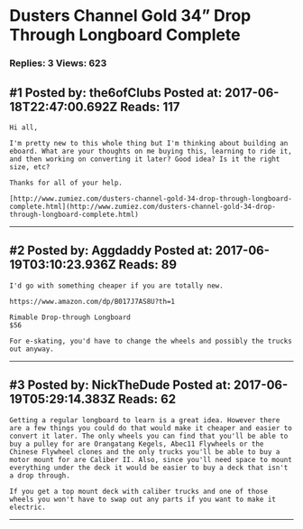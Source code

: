 # Dusters Channel Gold 34&rdquo; Drop Through Longboard Complete

### Replies: 3 Views: 623

## \#1 Posted by: the6ofClubs Posted at: 2017-06-18T22:47:00.692Z Reads: 117

```
Hi all,

I'm pretty new to this whole thing but I'm thinking about building an eboard. What are your thoughts on me buying this, learning to ride it, and then working on converting it later? Good idea? Is it the right size, etc?

Thanks for all of your help.

[http://www.zumiez.com/dusters-channel-gold-34-drop-through-longboard-complete.html](http://www.zumiez.com/dusters-channel-gold-34-drop-through-longboard-complete.html)
```

---
## \#2 Posted by: Aggdaddy Posted at: 2017-06-19T03:10:23.936Z Reads: 89

```
I'd go with something cheaper if you are totally new.

https://www.amazon.com/dp/B017J7AS8U?th=1

Rimable Drop-through Longboard
$56

For e-skating, you'd have to change the wheels and possibly the trucks out anyway.
```

---
## \#3 Posted by: NickTheDude Posted at: 2017-06-19T05:29:14.383Z Reads: 62

```
Getting a regular longboard to learn is a great idea. However there are a few things you could do that would make it cheaper and easier to convert it later. The only wheels you can find that you'll be able to buy a pulley for are Orangatang Kegels, Abec11 Flywheels or the Chinese Flywheel clones and the only trucks you'll be able to buy a motor mount for are Caliber II. Also, since you'll need space to mount everything under the deck it would be easier to buy a deck that isn't a drop through.

If you get a top mount deck with caliber trucks and one of those wheels you won't have to swap out any parts if you want to make it electric.
```

---

